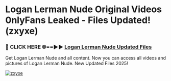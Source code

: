 # Logan Lerman Nude Original Videos 0nlyFans Leaked - Files Updated! (zxyxe)

<h3>🔴 CLICK HERE 🌐==►► <a href="https://tinyurl.com/52m3yx9h" rel="nofollow">Logan Lerman Nude Updated Files</a></h3>

Get Logan Lerman Nude and all content. Now you can access all videos and pictures of Logan Lerman Nude. New Updated Files 2025!

[![zxyxe](https://i.imgur.com/TnHtlc8.gif)](https://tinyurl.com/52m3yx9h)
